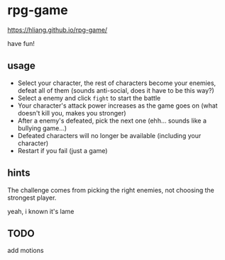 # rpg-game
https://hliang.github.io/rpg-game/

have fun!

## usage
* Select your character, the rest of characters become your enemies, defeat all of them (sounds anti-social, does it have to be this way?)
* Select a enemy and click `fight` to start the battle
* Your character's attack power increases as the game goes on (what doesn't kill you, makes you stronger)
* After a enemy's defeated, pick the next one (ehh... sounds like a bullying game...)
* Defeated characters will no longer be available (including your character)
* Restart if you fail (just a game)

## hints
The challenge comes from picking the right enemies, not choosing the strongest player.

yeah, i known it's lame

## TODO
add motions
